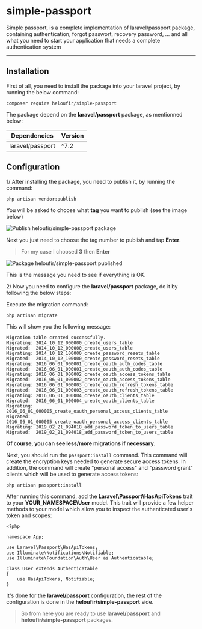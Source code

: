 # simple-passport
Simple passport, is a complete implementation of laravel/passport package, containing authentication, forgot passwort, recovery password, ... and all what you need to start your application that needs a complete authentication system

----------

**Installation**
----------------

First of all, you need to install the package into your laravel project, by running the below command:

    composer require heloufir/simple-passport

The package depend on the **laravel/passport** package, as mentionned below:

| Dependencies  | Version |
| ------------- | ------- |
| laravel/passport  | ^7.2 |

**Configuration**
-----------------

1/ After installing the package, you need to publish it, by running the command:

    php artisan vendor:publish

You will be asked to choose what **tag** you want to publish (see the image below)

![Publish heloufir/simple-passport package](https://lh3.googleusercontent.com/-gmOs-xKPf9I/XG65d1UKb0I/AAAAAAAAEpk/SUOSSF-Mj7AwydQWc8HkvIIIluGg5pXmwCLcBGAs/s0/Publish+simple-passport.png "Publish simple-passport.png")

Next you just need to choose the tag number to publish and tap **Enter**.

> For my case I choosed **3** then **Enter**

![Package heloufir/simple-passport published](https://lh3.googleusercontent.com/-iUEq5k_GwhM/XG66QrxTV9I/AAAAAAAAEp0/gtScqMDmGy0BamsJe9qik3PdCA3JF7-SACLcBGAs/s0/Package+published.png "Package published.png")

This is the message you need to see if everything is OK.

2/ Now you need to configure the **laravel/passport** package, do it by following the below steps:

Execute the migration command: 

    php artisan migrate

This will show you the following message:

    Migration table created successfully.
    Migrating: 2014_10_12_000000_create_users_table
    Migrated:  2014_10_12_000000_create_users_table
    Migrating: 2014_10_12_100000_create_password_resets_table
    Migrated:  2014_10_12_100000_create_password_resets_table
    Migrating: 2016_06_01_000001_create_oauth_auth_codes_table
    Migrated:  2016_06_01_000001_create_oauth_auth_codes_table
    Migrating: 2016_06_01_000002_create_oauth_access_tokens_table
    Migrated:  2016_06_01_000002_create_oauth_access_tokens_table
    Migrating: 2016_06_01_000003_create_oauth_refresh_tokens_table
    Migrated:  2016_06_01_000003_create_oauth_refresh_tokens_table
    Migrating: 2016_06_01_000004_create_oauth_clients_table
    Migrated:  2016_06_01_000004_create_oauth_clients_table
    Migrating: 2016_06_01_000005_create_oauth_personal_access_clients_table
    Migrated:  2016_06_01_000005_create_oauth_personal_access_clients_table
    Migrating: 2019_02_21_094018_add_password_token_to_users_table
    Migrated:  2019_02_21_094018_add_password_token_to_users_table


**Of course, you can see less/more migrations if necessary**.

Next, you should run the `passport:install` command. This command will create the encryption keys needed to generate secure access tokens. In addition, the command will create "personal access" and "password grant" clients which will be used to generate access tokens:

    php artisan passport:install

After running this command, add the **Laravel\Passport\HasApiTokens** trait to your **YOUR_NAMESPACE\User** model. This trait will provide a few helper methods to your model which allow you to inspect the authenticated user's token and scopes:

    <?php
    
    namespace App;
    
    use Laravel\Passport\HasApiTokens;
    use Illuminate\Notifications\Notifiable;
    use Illuminate\Foundation\Auth\User as Authenticatable;
    
    class User extends Authenticatable
    {
        use HasApiTokens, Notifiable;
    }

It's done for the **laravel/passport** configuration, the rest of the configuration is done in the **heloufir/simple-passport** side.

> So from here you are ready to use **laravel/passport** and **heloufir/simple-passport** packages.
